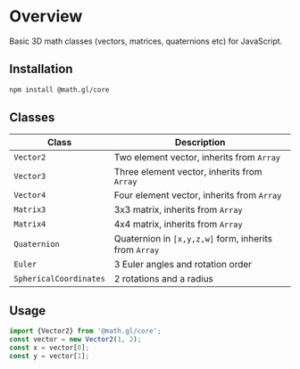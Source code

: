 # Overview

Basic 3D math classes (vectors, matrices, quaternions etc) for JavaScript.

## Installation

```bash
npm install @math.gl/core
```

## Classes

| Class                  | Description                                           |
| ---------------------- | ----------------------------------------------------- |
| `Vector2`              | Two element vector, inherits from `Array`             |
| `Vector3`              | Three element vector, inherits from `Array`           |
| `Vector4`              | Four element vector, inherits from `Array`            |
| `Matrix3`              | 3x3 matrix, inherits from `Array`                     |
| `Matrix4`              | 4x4 matrix, inherits from `Array`                     |
| `Quaternion`           | Quaternion in `[x,y,z,w]` form, inherits from `Array` |
| `Euler`                | 3 Euler angles and rotation order                     |
| `SphericalCoordinates` | 2 rotations and a radius                              |

## Usage

```js
import {Vector2} from '@math.gl/core';
const vector = new Vector2(1, 2);
const x = vector[0];
const y = vector[1];
```
